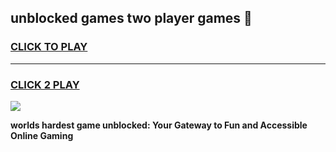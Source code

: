 
## unblocked games two player games 👋
<h3>
<a href="https://premium.freeplayer.one?title=unblocked_games_two_player_games&ref=13F">CLICK TO PLAY</a></h3>
<hr>

<h3>
<a href="https://premium.freeplayer.one?title=unblocked_games_two_player_games&ref=13F">CLICK 2 PLAY</a>
  
</h3>

<a href="https://premium.freeplayer.one?title=unblocked_games_two_player_games&ref=12F/"><img src="https://clearcache.store/games.png"></a>


**worlds hardest game unblocked: Your Gateway to Fun and Accessible Online Gaming**
